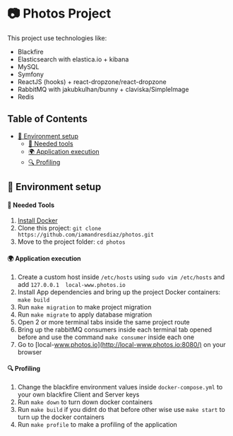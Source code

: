 # 📷 Photos Project

This project use technologies like:

* Blackfire
* Elasticsearch with elastica.io + kibana
* MySQL
* Symfony
* ReactJS (hooks) + react-dropzone/react-dropzone
* RabbitMQ with jakubkulhan/bunny + claviska/SimpleImage
* Redis

<!-- TABLE OF CONTENTS -->
## Table of Contents

* [🚀 Environment setup](#-environment-setup)
  * [🐳 Needed tools](#-needed-tools)
  * [🌍 Application execution](#-application-execution)
  * [🔍 Profiling](#-profiling)


## 🚀 Environment setup 

#### 🐳 Needed Tools

1. [Install Docker](https://www.docker.com/get-started)
2. Clone this project: `git clone https://github.com/iamandresdiaz/photos.git`
3. Move to the project folder: `cd photos`

#### 🌍 Application execution

1. Create a custom host inside `/etc/hosts` using `sudo vim /etc/hosts` and add `127.0.0.1  local-www.photos.io`
2. Install App dependencies and bring up the project Docker containers: `make build`
3. Run `make migration` to make project migration
4. Run `make migrate` to apply database migration
5. Open 2 or more terminal tabs inside the same project route
6. Bring up the rabbitMQ consumers inside each terminal tab opened before and use the command `make consumer` inside 
each one
7. Go to [local-www.photos.io](http://local-www.photos.io:8080/) on your browser

#### 🔍 Profiling

1. Change the blackfire environment values inside `docker-compose.yml` to your own blackfire Client and Server keys
2. Run `make down` to turn down docker containers
3. Run `make build` if you didnt do that before other wise use `make start` to turn up the docker containers
4. Run `make profile` to make a profiling of the application